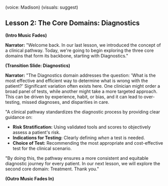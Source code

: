 (voice: Madison)
(visuals: suggest)

## Lesson 2: The Core Domains: Diagnostics

**(Intro Music Fades)**

**Narrator:** "Welcome back. In our last lesson, we introduced the concept of a clinical pathway. Today, we're going to begin exploring the three core domains that form its backbone, starting with Diagnostics."

**(Transition Slide: Diagnostics)**

**Narrator:** "The Diagnostics domain addresses the question: 'What is the most effective and efficient way to determine what is wrong with the patient?' Significant variation often exists here. One clinician might order a broad panel of tests, while another might take a more targeted approach. This can be driven by experience, habit, or bias, and it can lead to over-testing, missed diagnoses, and disparities in care.

"A clinical pathway standardizes the diagnostic process by providing clear guidance on:
*   **Risk Stratification:** Using validated tools and scores to objectively assess a patient's risk.
*   **Indications for Testing:** Clearly defining *when* a test is needed.
*   **Choice of Test:** Recommending the most appropriate and cost-effective test for the clinical scenario.

"By doing this, the pathway ensures a more consistent and equitable diagnostic journey for every patient. In our next lesson, we will explore the second core domain: Treatment. Thank you."

**(Outro Music Fades In)**
